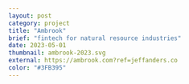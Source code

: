 ```yaml
---
layout: post
category: project
title: "Ambrook"
brief: "fintech for natural resource industries"
date: 2023-05-01
thumbnail: ambrook-2023.svg
external: https://ambrook.com?ref=jeffanders.co
color: "#3FB395"
---
```

